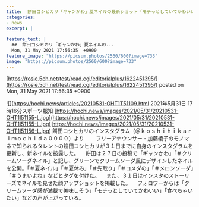 ```yaml
---
title:  餅田コシヒカリ「ギャンかわ」夏ネイルの最新ショット「モチっとしていてかわいい」の声  
categories:
- news
excerpt: |
  
feature_text: |
  ##  餅田コシヒカリ「ギャンかわ」夏ネイルの...
  Mon, 31 May 2021 17:56:35  +0900
feature_image: "https://picsum.photos/2560/600?image=733"
image: "https://picsum.photos/2560/600?image=733"
---
```


[https://rosie.5ch.net/test/read.cgi/editorialplus/1622451395/](https://rosie.5ch.net/test/read.cgi/editorialplus/1622451395/)
posted on Mon, 31 May 2021 17:56:35  +0900

<!--more-->

![](https://hochi.news/articles/20210531-OHT1T51109.html 2021年5月31日 17時16分スポーツ報知 [https://hochi.news/images/2021/05/31/20210531-OHT1I51155-L.jpg](https://hochi.news/images/2021/05/31/20210531-OHT1I51155-L.jpg) https://hochi.news/images/2021/05/31/20210531-OHT1I51156-L.jpg) 餅田コシヒカリのインスタグラム（＠ｋｏｓｈｉｈｉｋａｒｉｍｏｃｈｉｄａ００００）より 　　フリーアナウンサー・加藤綾子のモノマネで知られるタレントの餅田コシヒカリが３１日までに自身のインスタグラムを更新し、新ネイルを披露した。 　餅田は２７日の投稿で「ギャンかわ」「＃クリームソーダネイル」と記し、グリーンでクリームソーダ風にデザインしたネイルを公開。「＃夏ネイル」「＃夏休み」「＃先取り」「＃コメダの」「＃メロンソーダ」「＃うまいよね」などとタグを付けた。 　また、３１日はインスタのストーリーズでネイルを見せた顔アップショットを掲載した。 　フォロワーからは「クリームソーダ感が満載で美味しそう」「モチっとしていてかわいい」「食べちゃいたい」などの声が上がっている。
